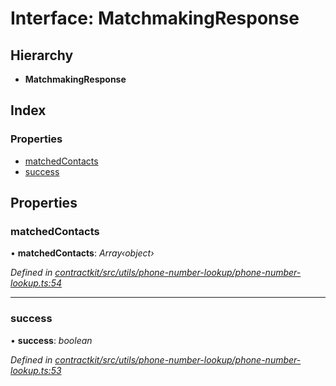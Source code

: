 # Interface: MatchmakingResponse

## Hierarchy

* **MatchmakingResponse**

## Index

### Properties

* [matchedContacts](_contractkit_src_utils_phone_number_lookup_phone_number_lookup_.matchmakingresponse.md#matchedcontacts)
* [success](_contractkit_src_utils_phone_number_lookup_phone_number_lookup_.matchmakingresponse.md#success)

## Properties

###  matchedContacts

• **matchedContacts**: *Array‹object›*

*Defined in [contractkit/src/utils/phone-number-lookup/phone-number-lookup.ts:54](https://github.com/celo-org/celo-monorepo/blob/master/packages/contractkit/src/utils/phone-number-lookup/phone-number-lookup.ts#L54)*

___

###  success

• **success**: *boolean*

*Defined in [contractkit/src/utils/phone-number-lookup/phone-number-lookup.ts:53](https://github.com/celo-org/celo-monorepo/blob/master/packages/contractkit/src/utils/phone-number-lookup/phone-number-lookup.ts#L53)*
